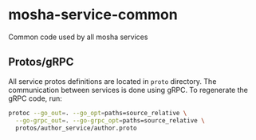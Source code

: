 # mosha-service-common

Common code used by all mosha services

## Protos/gRPC

All service protos definitions are located in `proto` directory. The communication between services is done using gRPC. 
To regenerate the gRPC code, run:

```bash
protoc --go_out=. --go_opt=paths=source_relative \
  --go-grpc_out=. --go-grpc_opt=paths=source_relative \
  protos/author_service/author.proto
```